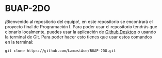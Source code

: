 # BUAP-2DO
¡Bienvenido al repositorio del equipo!, en este repositorio se encontrará el proyecto final de Programación I.
Para poder usar el repositorio tendrás que clonarlo localmente, puedes usar la aplicación de [Github Desktop](https://desktop.github.com/) o usando la terminal de Git.
Para poder hacer esto tienes que usar estos comandos en la terminal:

```
git clone https://github.com/LamostAce/BUAP-2DO.git

```
